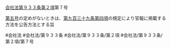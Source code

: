 [会社法第９３３条第２項](会社法＿＿＿＿第９３３条第２項)第７号

[第五号](会社法＿＿＿＿第９３３条第２項第５号)の定めがないときは、[第九百三十九条第四項](会社法＿＿＿＿第９３９条第４項)の規定により官報に掲載する方法を公告方法とする旨


#会社法
#会社法/第９３３条
#会社法/第９３３条/第２項
#会社法/第９３３条/第２項/第７号
